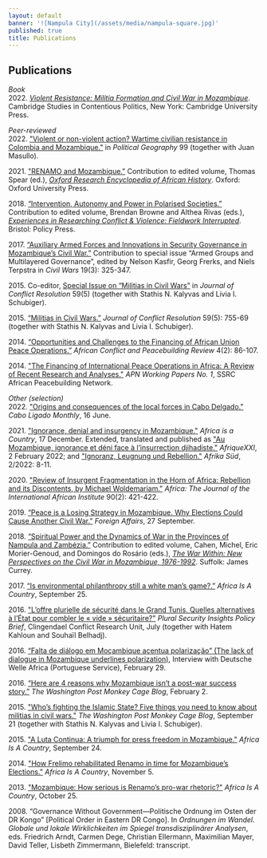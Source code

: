 ```yaml
---
layout: default
banner: '![Nampula City](/assets/media/nampula-square.jpg)'
published: true
title: Publications
---
```



## Publications

_Book_          
2022\. _[Violent Resistance: Militia Formation and Civil War in Mozambique](https://www.cambridge.org/core/books/violent-resistance/9F6785EA6663B77BAA90E8A5FDAC5323 "Violent Resistance")_. Cambridge Studies in Contentious Politics, New York: Cambridge University Press.

_Peer-reviewed_   
2022\. ["Violent or non-violent action? Wartime civilian resistance in Colombia and Mozambique."](https://doi.org/10.1016/j.polgeo.2022.102761 "Violent or non-violent action?") in _Political Geography_ 99 (together with Juan Masullo).         

2021\. ["RENAMO and Mozambique."](http://doi.org/10.1093/acrefore/9780190277734.013.1028 "RENAMO and Mozambique") Contribution to edited volume, Thomas Spear (ed.), _[Oxford Research Encyclopedia of African History](https://oxfordre.com/africanhistory "Oxford Research Encyclopedia of African History")_. Oxford: Oxford University Press.        

2018\. [“Intervention, Autonomy and Power in Polarised Societies.”](https://openaccess.leidenuniv.nl/bitstream/handle/1887/71200/Jentzsch_2018_Intervention_autonomy_and_power_in_polarised_societies_T.pdf?sequence=1 "Intervention, Autonomy and Power") Contribution to edited volume, Brendan Browne and Althea Rivas (eds.), _[Experiences in Researching Conflict & Violence: Fieldwork Interrupted](https://policypress.co.uk/experiences-in-researching-conflict-and-violence)_. Bristol: Policy Press.

2017\. [“Auxiliary Armed Forces and Innovations in Security Governance in Mozambique’s Civil War.”](http://www.tandfonline.com/doi/full/10.1080/13698249.2017.1412752 "Auxiliary Armed Forces") Contribution to special issue “Armed Groups and Multilayered Governance”, edited by Nelson Kasfir, Georg Frerks, and Niels Terpstra in _Civil Wars_ 19(3): 325-347.      

2015\. Co-editor, [Special Issue on “Militias in Civil Wars”](http://jcr.sagepub.com/content/59/5.toc "Militias in Civil Wars") in _Journal of Conflict Resolution_ 59(5) (together with Stathis N. Kalyvas and Livia I. Schubiger).    
 
2015\. [“Militias in Civil Wars.”](http://jcr.sagepub.com/content/59/5/755 "Militias in Civil Wars") _Journal of Conflict Resolution_ 59(5): 755-69 (together with Stathis N. Kalyvas and Livia I. Schubiger).    
 
2014\. [“Opportunities and Challenges to the Financing of African Union Peace Operations.”](http://www.jstor.org/stable/10.2979/africonfpeacrevi.4.2.86 "Financing of African Union Peace Operations") _African Conflict and Peacebuilding Review_ 4(2): 86-107.

2014\. ["The Financing of International Peace Operations in Africa: A Review of Recent Research and Analyses."](webarchive.ssrc.org/working-papers/APN_WorkingPapers01_Jentzsch.pdf "APN WorkingPapers 01 Jentzsch") _APN Working Papers No. 1_, SSRC African Peacebuilding Network.   

_Other (selection)_    
2022\. ["Origins and consequences of the local forces in Cabo Delgado."](https://www.caboligado.com/monthly-reports/cabo-ligado-monthly-may-2022) _Cabo Ligado Monthly_, 16 June.    

2021\. ["Ignorance, denial and insurgency in Mozambique."](https://africasacountry.com/2021/12/ignorance-denial-and-insurgency-in-mozambique) _Africa is a Country_, 17 December. Extended, translated and published as ["Au Mozambique, ignorance et déni face à l’insurrection djihadiste."]( https://afriquexxi.info/article4902.html) _AfriqueXXI_, 2 February 2022; and ["Ignoranz, Leugnung und Rebellion."](https://www.afrika-sued.org/ausgaben/heft-2-2022/ignoranz-leugnung-und-rebellion/) _Afrika Süd_, 2/2022: 8-11.       

2020\. ["Review of Insurgent Fragmentation in the Horn of Africa: Rebellion and its Discontents, by Michael Woldemariam."](https://www.muse.jhu.edu/article/751853) _Africa: The Journal of the International African Institute_ 90(2): 421-422.       

2019\. [“Peace is a Losing Strategy in Mozambique. Why Elections Could Cause Another Civil War.”](https://www.foreignaffairs.com/articles/mozambique/2019-09-27/peace-losing-strategy-mozambique "Peace is a Losing Strategy in Mozambique") _Foreign Affairs_, 27 September.

2018\. [“Spiritual Power and the Dynamics of War in the Provinces of Nampula and Zambézia.”](https://openaccess.leidenuniv.nl/bitstream/handle/1887/71201/Jentzsch_2018_T.pdf?sequence=1 "Leiden University Repository Jentzsch 2018 Spiritual Power") Contribution to edited volume, Cahen, Michel, Eric Morier-Genoud, and Domingos do Rosário (eds.), _[The War Within: New Perspectives on the Civil War in Mozambique, 1976-1992](https://boydellandbrewer.com/the-war-within-hb.html)_. Suffolk: James Currey.

2017\. [“Is environmental philanthropy still a white man’s game?.”](http://africasacountry.com/2017/09/is-environmental-philanthropy-still-a-white-mans-game/) _Africa Is A Country_, September 25.

2016\. ["L’offre plurielle de sécurité dans le Grand Tunis. Quelles alternatives à l’État pour combler le « vide » sécuritaire?"](http://pluralsecurityinsights.org/wp-content/uploads/2016/07/160707_PSI_Policy-brief_Tunis.pdf) _Plural Security Insights Policy Brief_, Clingendael Conflict Research Unit, July (together with Hatem Kahloun and Souhaïl Belhadj).     

2016\. [“Falta de diálogo em Moçambique acentua polarização” (The lack of dialogue in Mozambique underlines polarization)](http://www.dw.com/pt/falta-de-di%C3%A1logo-em-mo%C3%A7ambique-acentua-polariza%C3%A7%C3%A3o/a-19083472), Interview with Deutsche Welle Africa (Portuguese Service), February 29.

2016\. [“Here are 4 reasons why Mozambique isn’t a post-war success story.”](https://www.washingtonpost.com/news/monkey-cage/wp/2016/02/02/here-are-four-reasons-why-we-should-question-mozambiques-post-conflict-success-story-narrative/) _The Washington Post Monkey Cage Blog_, February 2.

2015\. ["Who’s fighting the Islamic State? Five things you need to know about militias in civil wars."](https://www.washingtonpost.com/blogs/monkey-cage/wp/2015/09/21/whos-that-fighting-the-islamic-state-five-things-you-need-to-know-about-militias-in-civil-wars/ "Militias in Civil Wars") _The Washington Post Monkey Cage Blog_, September 21 (together with Stathis N. Kalyvas and Livia I. Schubiger).   

2015\. ["A Luta Continua: A triumph for press freedom in Mozambique."](http://africasacountry.com/2015/09/a-luta-continua-a-triumph-for-press-freedom-in-mozambique/ "A Luta Continua") _Africa Is A Country_, September 24.

2014\. ["How Frelimo rehabilitated Renamo in time for Mozambique’s Elections."](http://africasacountry.com/2014/11/how-frelimo-rehabilitated-renamo-in-time-for-mozambiques-elections/ "Mozambique's Elections") _Africa Is A Country_, November 5.

2013\. ["Mozambique: How serious is Renamo’s pro-war rhetoric?"](http://africasacountry.com/2013/10/mozambique-how-serious-is-renamos-pro-war-rhetoric/ "Renamo's pro-war rhetoric") _Africa Is A Country_, October 25.

2008\. “Governance Without Government—Politische Ordnung im Osten der DR Kongo” [Political Order in Eastern DR Congo]. In _Ordnungen im Wandel. Globale und lokale Wirklichkeiten im Spiegel transdisziplinärer Analysen_, eds. Friedrich Arndt, Carmen Dege, Christian Ellermann, Maximilian Mayer, David Teller, Lisbeth Zimmermann, Bielefeld: transcript.

